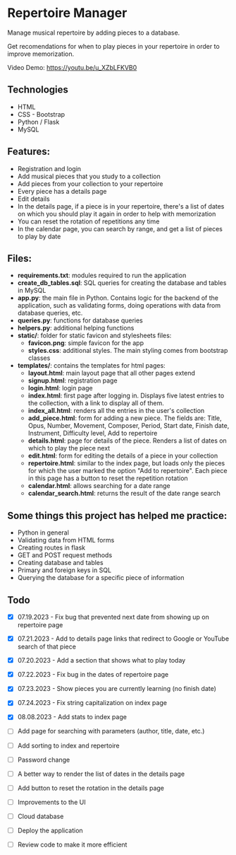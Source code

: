 # Repertoire Manager

Manage musical repertoire by adding pieces to a database.

Get recomendations for when to play pieces in your repertoire in order to improve memorization.

Video Demo: https://youtu.be/u_XZbLFKVB0

## Technologies

- HTML
- CSS - Bootstrap
- Python / Flask
- MySQL


## Features:

- Registration and login
- Add musical pieces that you study to a collection
- Add pieces from your collection to your repertoire
- Every piece has a details page
- Edit details
- In the details page, if a piece is in your repertoire, there's a list of dates on which you should play it again in order to help with memorization
- You can reset the rotation of repetitions any time
- In the calendar page, you can search by range, and get a list of pieces to play by date


## Files:

- **requirements.txt**: modules required to run the application
- **create_db_tables.sql**: SQL queries for creating the database and tables in MySQL
- **app.py**: the main file in Python. Contains logic for the backend of the application, such as validating forms, doing operations with data from database queries, etc.
- **queries.py**: functions for database queries
- **helpers.py**: additional helping functions
- **static/**: folder for static favicon and stylesheets files:
    - **favicon.png**: simple favicon for the app
    - **styles.css**: additional styles. The main styling comes from bootstrap classes
- **templates/**: contains the templates for html pages:
    - **layout.html**: main layout page that all other pages extend
    - **signup.html**: registration page
    - **login.html**: login page
    - **index.html**: first page after logging in. Displays five latest entries to the collection, with a link to display all of them.
    - **index_all.html**: renders all the entries in the user's collection
    - **add_piece.html**: form for adding a new piece. The fields are: Title, Opus, Number, Movement, Composer, Period, Start date, Finish date, Instrument, Difficulty level, Add to repertoire
    - **details.html**: page for details of the piece. Renders a list of dates on which to play the piece next
    - **edit.html**: form for editing the details of a piece in your collection 
    - **repertoire.html**: similar to the index page, but loads only the pieces for which the user marked the option "Add to repertoire". Each piece in this page has a button to reset the repetition rotation
    - **calendar.html**: allows searching for a date range
    - **calendar_search.html**: returns the result of the date range search


## Some things this project has helped me practice:

- Python in general
- Validating data from HTML forms
- Creating routes in flask
- GET and POST request methods
- Creating database and tables
- Primary and foreign keys in SQL
- Querying the database for a specific piece of information


## Todo

- [x] 07.19.2023 - Fix bug that prevented next date from showing up on repertoire page
- [x] 07.21.2023 - Add to details page links that redirect to Google or YouTube search of that piece
- [x] 07.20.2023 - Add a section that shows what to play today
- [x] 07.22.2023 - Fix bug in the dates of repertoire page
- [x] 07.23.2023 - Show pieces you are currently learning (no finish date)
- [x] 07.24.2023 - Fix string capitalization on index page
- [x] 08.08.2023 - Add stats to index page
- [ ] Add page for searching with parameters (author, title, date, etc.)
- [ ] Add sorting to index and repertoire
- [ ] Password change
- [ ] A better way to render the list of dates in the details page
- [ ] Add button to reset the rotation in the details page
- [ ] Improvements to the UI
- [ ] Cloud database
- [ ] Deploy the application
- [ ] Review code to make it more efficient




